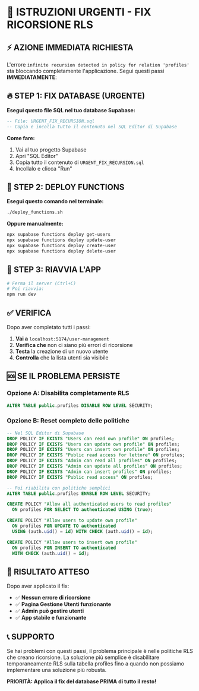 # 🚨 ISTRUZIONI URGENTI - FIX RICORSIONE RLS

## ⚡ AZIONE IMMEDIATA RICHIESTA

L'errore `infinite recursion detected in policy for relation 'profiles'` sta bloccando completamente l'applicazione. Segui questi passi **IMMEDIATAMENTE**:

## 🔥 STEP 1: FIX DATABASE (URGENTE)

**Esegui questo file SQL nel tuo database Supabase:**

```sql
-- File: URGENT_FIX_RECURSION.sql
-- Copia e incolla tutto il contenuto nel SQL Editor di Supabase
```

**Come fare:**
1. Vai al tuo progetto Supabase
2. Apri "SQL Editor"
3. Copia tutto il contenuto di `URGENT_FIX_RECURSION.sql`
4. Incollalo e clicca "Run"

## 🚀 STEP 2: DEPLOY FUNCTIONS

**Esegui questo comando nel terminale:**

```bash
./deploy_functions.sh
```

**Oppure manualmente:**
```bash
npx supabase functions deploy get-users
npx supabase functions deploy update-user
npx supabase functions deploy create-user
npx supabase functions deploy delete-user
```

## 🔄 STEP 3: RIAVVIA L'APP

```bash
# Ferma il server (Ctrl+C)
# Poi riavvia:
npm run dev
```

## ✅ VERIFICA

Dopo aver completato tutti i passi:

1. **Vai a** `localhost:5174/user-management`
2. **Verifica che** non ci siano più errori di ricorsione
3. **Testa** la creazione di un nuovo utente
4. **Controlla** che la lista utenti sia visibile

## 🆘 SE IL PROBLEMA PERSISTE

### Opzione A: Disabilita completamente RLS
```sql
ALTER TABLE public.profiles DISABLE ROW LEVEL SECURITY;
```

### Opzione B: Reset completo delle politiche
```sql
-- Nel SQL Editor di Supabase
DROP POLICY IF EXISTS "Users can read own profile" ON profiles;
DROP POLICY IF EXISTS "Users can update own profile" ON profiles;
DROP POLICY IF EXISTS "Users can insert own profile" ON profiles;
DROP POLICY IF EXISTS "Public read access for lettore" ON profiles;
DROP POLICY IF EXISTS "Admin can read all profiles" ON profiles;
DROP POLICY IF EXISTS "Admin can update all profiles" ON profiles;
DROP POLICY IF EXISTS "Admin can insert profiles" ON profiles;
DROP POLICY IF EXISTS "Public read access" ON profiles;

-- Poi riabilita con politiche semplici
ALTER TABLE public.profiles ENABLE ROW LEVEL SECURITY;

CREATE POLICY "Allow all authenticated users to read profiles"
  ON profiles FOR SELECT TO authenticated USING (true);

CREATE POLICY "Allow users to update own profile"
  ON profiles FOR UPDATE TO authenticated 
  USING (auth.uid() = id) WITH CHECK (auth.uid() = id);

CREATE POLICY "Allow users to insert own profile"
  ON profiles FOR INSERT TO authenticated 
  WITH CHECK (auth.uid() = id);
```

## 🎯 RISULTATO ATTESO

Dopo aver applicato il fix:
- ✅ **Nessun errore di ricorsione**
- ✅ **Pagina Gestione Utenti funzionante**
- ✅ **Admin può gestire utenti**
- ✅ **App stabile e funzionante**

## 📞 SUPPORTO

Se hai problemi con questi passi, il problema principale è nelle politiche RLS che creano ricorsione. La soluzione più semplice è disabilitare temporaneamente RLS sulla tabella profiles fino a quando non possiamo implementare una soluzione più robusta.

**PRIORITÀ: Applica il fix del database PRIMA di tutto il resto!**
